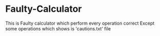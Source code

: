 # Faulty-Calculator
This is Faulty calculator which perform every operation correct Except some operations which shows is 'cautions.txt' file
